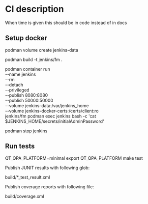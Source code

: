 # CI description

When time is given this should be in code instead of in docs

## Setup docker

podman volume create jenkins-data

podman build -t jenkins/fm .

podman container run \
  --name jenkins \
  --rm \
  --detach \
  --privileged \
  --publish 8080:8080 \
  --publish 50000:50000 \
  --volume jenkins-data:/var/jenkins_home \
  --volume jenkins-docker-certs:/certs/client:ro \
  jenkins/fm
podman exec jenkins bash -c 'cat $JENKINS_HOME/secrets/initialAdminPassword'

podman stop jenkins


## Run tests

QT_QPA_PLATFORM=minimal
export QT_QPA_PLATFORM
make test


Publish JUNIT results with following glob:

build/*_test_result.xml

Publish coverage reports  with following file:

build/coverage.xml